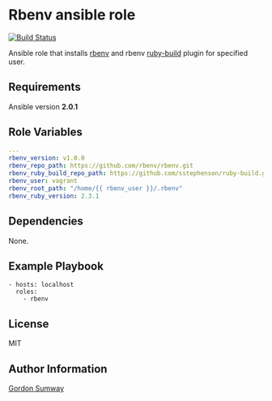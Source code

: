 Rbenv ansible role
=========
[![Build Status](https://travis-ci.org/spitfast/ansible-role-rbenv.svg?branch=master)](https://travis-ci.org/spitfast/ansible-role-rbenv)

Ansible role that installs [rbenv](https://github.com/rbenv/rbenv) and rbenv [ruby-build](https://github.com/rbenv/ruby-build) plugin for specified user.

Requirements
------------

Ansible version **2.0.1**

Role Variables
--------------
```yaml
---
rbenv_version: v1.0.0
rbenv_repo_path: https://github.com/rbenv/rbenv.git
rbenv_ruby_build_repo_path: https://github.com/sstephenson/ruby-build.git
rbenv_user: vagrant
rbenv_root_path: "/home/{{ rbenv_user }}/.rbenv"
rbenv_ruby_version: 2.3.1
```

Dependencies
------------

None.

Example Playbook
----------------

    - hosts: localhost
  	  roles:
    	- rbenv

License
-------

MIT

Author Information
------------------

[Gordon Sumway](https://github.com/spitfast/)
